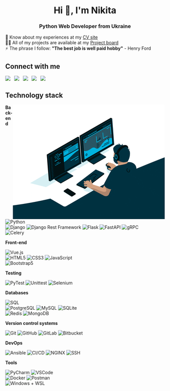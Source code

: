 <h1 align="center">Hi 👋, I'm Nikita</h1>
<h3 align="center">Python Web Developer from Ukraine</h3>

📄 Know about my experiences at my [CV site](https://hubariev.com) <br />
👨‍💻 All of my projects are available at my [Project board](https://portfolio.hubariev.com) <br />
⚡ The phrase I follow: **"The best job is well paid hobby"** - Henry Ford

## Connect with me

<a href="mailto:nikita.hubariev@gmail.com" target="_blank"><img src="https://raw.githubusercontent.com/gauravghongde/social-icons/master/PNG/Color/Gmail.png" width="40px" /></a> &nbsp; <a href="https://www.linkedin.com/in/nikita-hubariev/" target="_blank"><img src="https://raw.githubusercontent.com/gauravghongde/social-icons/master/PNG/Color/LinkedIN.png" width="40px" /></a> &nbsp; <a href="https://t.me/Gubchik123/chat" target="_blank"><img src="https://raw.githubusercontent.com/gauravghongde/social-icons/master/PNG/Color/Telegram.png" width="40px" /></a> &nbsp; <a href="https://twitter.com/Gubchik123" target="_blank"><img src="https://raw.githubusercontent.com/gauravghongde/social-icons/master/PNG/Color/Twitter.png" width="40px" /></a> &nbsp; <a href="https://instagram.com/notwhale.1746" target="_blank"><img src="https://raw.githubusercontent.com/gauravghongde/social-icons/master/PNG/Color/Instagram.png" width="40px" /></a> &nbsp;

## Technology stack

<img align="right" alt="GIF" src="./code.gif" />

**Back-end**

![Python](https://img.shields.io/badge/-Python-black?style=flat-square&logo=Python) <br />
![Django](https://img.shields.io/badge/-Django-0aad48?style=flat-square&logo=Django) ![Django Rest Framework](https://img.shields.io/badge/DRF-red?style=flat-square&logo=Django) ![Flask](https://img.shields.io/badge/-Flask-%232c3e50?style=flat-square&logo=Flask) ![FastAPI](https://img.shields.io/badge/-FastAPI-%23009688?style=flat-square&logo=FastAPI&logoColor=fff) ![gRPC](https://img.shields.io/badge/-gRPC-%2334A9B2?style=flat-square&logo=betfair&logoColor=fff) <br />
![Celery](https://img.shields.io/badge/-Celery-%2337814A?style=flat-square&logo=Celery)

**Front-end**

![Vue.js](https://img.shields.io/badge/-Vue.js-%234FC08D?style=flat-square&logo=Vue.js&logoColor=fff) <br />
![HTML5](https://img.shields.io/badge/-HTML5-%23E44D27?style=flat-square&logo=html5&logoColor=ffffff) ![CSS3](https://img.shields.io/badge/-CSS3-%231572B6?style=flat-square&logo=css3) ![JavaScript](https://img.shields.io/badge/-JavaScript-%23F7DF1C?style=flat-square&logo=javascript&logoColor=000000&labelColor=%23F7DF1C&color=%23FFCE5A) <br />
![Bootstrap5](https://img.shields.io/badge/-Bootstrap5-%23720ce3?style=flat-square&logo=Bootstrap&logoColor=fff)

**Testing**

![PyTest](https://img.shields.io/badge/-PyTest-%232c3e50?style=flat-square&logo=PyTest) ![Unittest](https://img.shields.io/badge/-UnitTest-%232c3e50?style=flat-square&logo=UnitTest) ![Selenium](https://img.shields.io/badge/-Selenium-%2300AB00?style=flat-square&logo=Selenium&logoColor=fff)

**Databases**

![SQL](https://img.shields.io/badge/-SQL-%233179B9?style=flat-square&logo=SQL&logoColor=fff) <br />
![PostgreSQL](https://img.shields.io/badge/-PostgreSQL-%234169E1?style=flat-square&logo=PostgreSQL&logoColor=fff) ![MySQL](https://img.shields.io/badge/-MySQL-%234479A1?style=flat-square&logo=MySQL&logoColor=fff) ![SQLite](https://img.shields.io/badge/-SQLite-%23003B57?style=flat-square&logo=SQLite&logoColor=fff) <br />
![Redis](https://img.shields.io/badge/-Redis-%23DC382D?style=flat-square&logo=Redis&logoColor=fff) ![MongoDB](https://img.shields.io/badge/-MongoDB-47A248?style=flat-square&logo=MongoDB&logoColor=fff)

**Version control systems**

![Git](https://img.shields.io/badge/-Git-%23F05032?style=flat-square&logo=git&logoColor=%23fff) ![GitHub](https://img.shields.io/badge/-GitHub-%23181717?style=flat-square&logo=github) ![GitLab](https://img.shields.io/badge/-GitLab-%23181717?style=flat-square&logo=gitlab) ![Bitbucket](https://img.shields.io/badge/-Bitbucket-%230052CC?style=flat-square&logo=bitbucket)

**DevOps**

![Ansible](https://img.shields.io/badge/-Ansible-%23ee0000?style=flat-square&logo=Ansible&logoColor=%23fff) ![CI/CD](https://img.shields.io/badge/-CI/CD-%2353ac56?style=flat-square&logo=Minetest&logoColor=%23fff) ![NGINX](https://img.shields.io/badge/-NGINX-%23009639?style=flat-square&logo=NGINX&logoColor=%23fff) ![SSH](https://img.shields.io/badge/-SSH-%235391fe?style=flat-square&logo=PowerShell&logoColor=%23fff)

**Tools**

![PyCharm](https://img.shields.io/badge/-PyCharm-%23000000?style=flat-square&logo=PyCharm) ![VSCode](https://img.shields.io/badge/-VSCode-%23007ACC?style=flat-square&logo=Visual-Studio-Code) <br />
![Docker](https://img.shields.io/badge/-Docker-2496ED?style=flat-square&logo=docker&logoColor=fff) ![Postman](https://img.shields.io/badge/Postman-FF6C37?style=flat-square&logo=postman&logoColor=fff) <br />
![Windows + WSL](https://img.shields.io/badge/Windows%20+%20WSL-FCC624?style=flat-square&logo=linux&logoColor=000)
